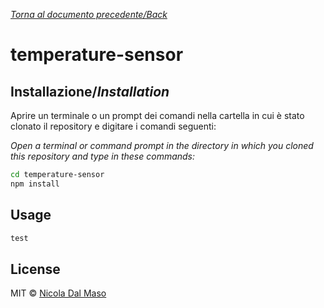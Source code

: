 [_Torna al documento precedente/Back_](https://github.com/niktekusho/IoTDashboard/)

# temperature-sensor

## Installazione/_Installation_

Aprire un terminale o un prompt dei comandi nella cartella in cui è stato clonato il repository e digitare i comandi seguenti:

_Open a terminal or command prompt in the directory in which you cloned this repository and type in these commands:_

```sh
cd temperature-sensor
npm install
```

## Usage

```js
test
```

## License

MIT ©  [Nicola Dal Maso](https://github.com/niktekusho) 
